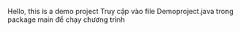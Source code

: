 Hello, this is a demo project
Truy cập vào file Demoproject.java trong package main để chạy chương trình
